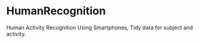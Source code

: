 HumanRecognition
================

Human Activity Recognition Using Smartphones, Tidy data for subject and activity.